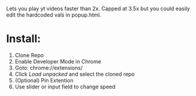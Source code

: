Lets you play yt videos faster than 2x.
Capped at 3.5x but you could easily edit the hardcoded vals in popup.html.

# Install:

1. Clone Repo
2. Enable Developer Mode in Chrome
3. Goto: chrome://extensions/
4. Click *Load unpacked* and select the cloned repo
5. (Optional) Pin Extention
6. Use slider or input field to change speed